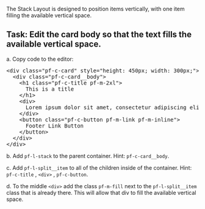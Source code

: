 The Stack Layout is designed to position items vertically, with one item filling the available vertical space. 

## Task: Edit the card body so that the text fills the available vertical space.

a. Copy code to the editor:

<pre class="file" data-filename="index.html" data-target="replace">
&lt;div class=&quot;pf-c-card&quot; style=&quot;height: 450px; width: 300px;&quot;&gt;
  &lt;div class=&quot;pf-c-card__body&quot;&gt;
    &lt;h1 class=&quot;pf-c-title pf-m-2xl&quot;&gt;
      This is a title
    &lt;/h1&gt;
    &lt;div&gt;
      Lorem ipsum dolor sit amet, consectetur adipiscing elit, sed do eiusmod tempor incididunt ut labore et dolore magna aliqua. Ut enim ad minim veniam, quis nostrud exercitation ullamco laboris nisi ut aliquip ex ea commodo consequat. Duis aute irure dolor in reprehenderit in voluptate velit esse cillum dolore eu fugiat nulla pariatur. Excepteur sint occaecat cupidatat non proident, sunt in culpa qui officia deserunt mollit anim id est laborum.
    &lt;/div&gt;
    &lt;button class=&quot;pf-c-button pf-m-link pf-m-inline&quot;&gt;
      Footer Link Button
    &lt;/button&gt;
  &lt;/div&gt;
&lt;/div&gt;
</pre>

b. Add `pf-l-stack` to the parent container. Hint: `pf-c-card__body`.

c. Add `pf-l-split__item` to all of the children inside of the container. Hint: `pf-c-title` , `<div>` , `pf-c-button`.

d. To the middle `<div>` add the class `pf-m-fill` next to the `pf-l-split__item` class that is already there. This will allow that div to fill the available vertical space.
